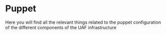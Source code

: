 # Puppet
Here you will find all the relevant things related to the puppet configuration of the different components of the UAF infrastructure
